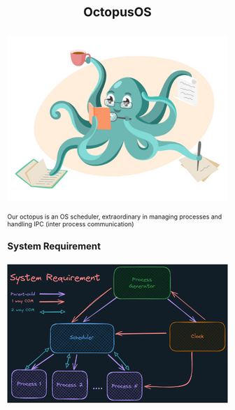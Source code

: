 <h1 align="center">
    OctopusOS
</h1>

<h1 align="center">
    <img src = "./public/imgs/Octopus.jpg">
    <br/>
</h1>

Our octopus is an OS scheduler, extraordinary in managing processes and handling IPC (inter process communication)

## System Requirement

<h2 align="center">
    <img src = "./public/imgs/prcoess-scheduler.excalidraw.png">
    <br/>
</h2>
